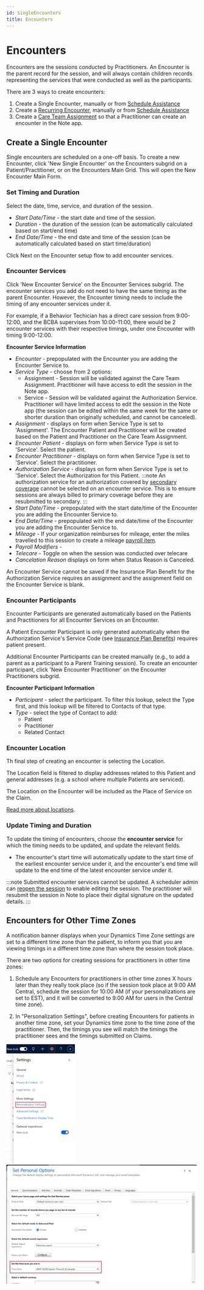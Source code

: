 ```yaml
---
id: SingleEncounters
title: Encounters
---
```


# Encounters 
Encounters are the sessions conducted by Practitioners. An Encounter is the parent record for the session, and will always contain children records representing the services that were conducted as well as the participants.

There are 3 ways to create encounters:

1. Create a Single Encounter, manually or from [Schedule Assistance](../Scheduling/ScheduleAssistance.md)
2. Create a [Recurring Encounter](../Scheduling/RecurringEncounters.md), manually or from [Schedule Assistance](../Scheduling/ScheduleAssistance.md)
3. Create a [Care Team Assignment](../Scheduling/CareTeamAssignments.md) so that a Practitioner can create an encounter in the Note app.

## Create a Single Encounter
Single encounters are scheduled on a one-off basis. 
To create a new Encounter, click 'New Single Encounter' on the Encounters subgrid on a Patient/Practitioner, or on the Encounters Main Grid. This will open the New Encounter Main Form.

### Set Timing and Duration
Select the date, time, service, and duration of the session.
- *Start Date/Time* - the start date and time of the session.
- *Duration* - the duration of the session (can be automatically calculated based on start/end time)
- *End Date/Time* - the end date and time of the session (can be automatically calculated based on start time/duration)

Click Next on the Encounter setup flow to add encounter services.

### Encounter Services
Click 'New Encounter Service' on the Encounter Services subgrid. The encounter services you add do not need to have the same timing as the parent Encounter. However, the Encounter timing needs to include the timing of any encounter services under it. 

For example, if a Behavior Techician has a direct care session from 9:00-12:00, and the BCBA supervises from 10:00-11:00, there would be 2 encounter services with their respective timings, under one Encounter with timing 9:00-12:00.

**Encounter Service Information**
- *Encounter* - prepopulated with the Encounter you are adding the Encounter Service to.
- *Service Type* - choose from 2 options:
    - Assignment - Session will be validated against the Care Team Assignment. Practitioner will have access to edit the session in the Note app.
    - Service - Session will be validated against the Authorization Service. Practitioner will have limited access to edit the session in the Note app (the session can be edited within the same week for the same or shorter duration than originally scheduled, and cannot be canceled).
- *Assignment* - displays on form when Service Type is set to 'Assignment'. The Encounter Patient and Practitioner will be created based on the Patient and Practitioner on the Care Team Assignment.
- *Encounter Patient* - displays on form when Service Type is set to 'Service'. Select the patient.
- *Encounter Practitioner* - displays on form when Service Type is set to 'Service'. Select the practitioner.
- *Authorization Service* - displays on form when Service Type is set to 'Service'. Select the Authorization for this Patient.
:::note
An authorization service for an authorization covered by [secondary coverage](../Patients/Coverages.md) cannot be selected on an encounter service. This is to ensure sessions are always billed to primary coverage before they are resubmitted to secondary.
:::
- *Start Date/Time* - prepopulated with the start date/time of the Encounter you are adding the Encounter Service to.
- *End Date/Time* - prepopulated with the end date/time of the Encounter you are adding the Encounter Service to.
- *Mileage* - If your organization reimburses for mileage, enter the miles travelled to this session to create a mileage [payroll item](../Payroll/PayrollItems.md).
- *Payroll Modifiers* - 
- *Telecare* - Toggle on when the session was conducted over telecare
- *Cancelation Reason* displays on form when Status Reason is Canceled.

An Encounter Service cannot be saved if the Insurance Plan Benefit for the Authorization Service requires an assignment and the assignment field on the Encounter Service is blank.

### Encounter Participants
Encounter Participants are generated automatically based on the Patients and Practitioners for all Encounter Services on an Encounter.

A Patient Encounter Participant is only generated automatically when the Authorization Service's Service Code (see [Insurance Plan Benefits](../AdminSetup/InsurancePlan.md/#InsurancePlanBenefits)) requires patient present.

Additional Encounter Participants can be created manually (e.g., to add a parent as a participant to a Parent Training session). 
To create an encounter participant, click 'New Encounter Practitioner' on the Encounter Practitioners subgrid.

**Encounter Participant Information**
- *Participant* - select the participant. To filter this lookup, select the Type first, and this lookup will be filtered to Contacts of that type.
- *Type* - select the type of Contact to add:
    - Patient
    - Practitioner
    - Related Contact

### Encounter Location
Th final step of creating an encounter is selecting the Location.

The Location field is filtered to display addresses related to this Patient and general addresses (e.g. a school where multiple Patients are serviced).

The Location on the Encounter will be included as the Place of Service on the Claim.

[Read more about locations](../AdminSetup/Location.md).

### Update Timing and Duration

To update the timing of encounters, choose the **encounter service** for which the timing needs to be updated, and update the relevant fields. 

- The encounter's start time will automatically update to the start time of the earliest encounter service under it, and the encounter's end time will update to the end time of the latest encounter service under it.

:::note
Submitted encounter services cannot be updated. A scheduler admin can [reopen the session](../Scheduling/UnsubmitEncounters.md) to enable editing the session. The practitioner will resubmit the session in Note to place their digital signature on the updated details.
:::

## Encounters for Other Time Zones
A notification banner displays when your Dynamics Time Zone settings are set to a different time zone than the patient, to inform you that you are viewing timings in a different time zone than where the session took place.

There are two options for creating sessions for practitioners in other time zones:

1. Schedule any Encounters for practitioners in other time zones X hours later than they really took place (so if the session took place at 9:00 AM Central, schedule the session for 10:00 AM (if your personalizations are set to EST), and it will be converted to 9:00 AM for users in the Central time zone).

2. In "Personalization Settings", before creating Encounters for patients in another time zone, set your Dynamics time zone to the time zone of the practitioner. Then, the timings you see will match the timings the practitioner sees and the timings submitted on Claims. 

<img src ='/img/personalizationSettings.png' width='180'/>

<img src ='/img/timezone.png' width='500'/>


